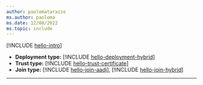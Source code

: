 ```yaml
---
author: paolomatarazzo
ms.author: paoloma
ms.date: 12/08/2022
ms.topic: include
---
```


[!INCLUDE [hello-intro](hello-intro.md)]
- **Deployment type:** [!INCLUDE [hello-deployment-hybrid](hello-deployment-hybrid.md)]
- **Trust type:** [!INCLUDE [hello-trust-certificate](hello-trust-certificate.md)]
- **Join type:** [!INCLUDE [hello-join-aadj](hello-join-aad.md)], [!INCLUDE [hello-join-hybrid](hello-join-hybrid.md)]
---